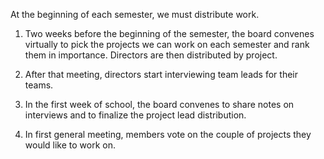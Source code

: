 
At the beginning of each semester, we must distribute work.

1. Two weeks before the beginning of the semester, the board convenes virtually to pick the projects we can work on each semester and rank them in importance. Directors are then distributed by project.

2. After that meeting, directors start interviewing team leads for their teams.

3. In the first week of school, the board convenes to share notes on interviews and to finalize the project lead distribution.

4. In first general meeting, members vote on the couple of projects they would like to work on.
